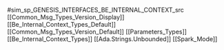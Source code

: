 #sim_sp_GENESIS_INTERFACES_BE_INTERNAL_CONTEXT_src
[[Common_Msg_Types_Version_Display]]
[[Be_Internal_Context_Types_Default]]
[[Common_Msg_Types_Version_Default]]
[[Parameters_Types]]
[[Be_Internal_Context_Types]]
[[Ada.Strings.Unbounded]]
[[Spark_Mode]]

